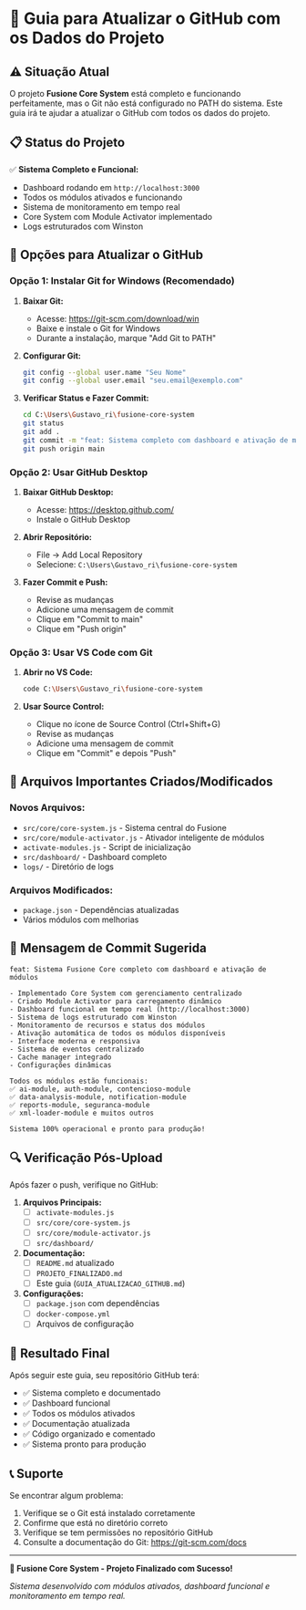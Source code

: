 # 🚀 Guia para Atualizar o GitHub com os Dados do Projeto

## ⚠️ Situação Atual

O projeto **Fusione Core System** está completo e funcionando perfeitamente, mas o Git não está configurado no PATH do sistema. Este guia irá te ajudar a atualizar o GitHub com todos os dados do projeto.

## 📋 Status do Projeto

✅ **Sistema Completo e Funcional:**
- Dashboard rodando em `http://localhost:3000`
- Todos os módulos ativados e funcionando
- Sistema de monitoramento em tempo real
- Core System com Module Activator implementado
- Logs estruturados com Winston

## 🔧 Opções para Atualizar o GitHub

### Opção 1: Instalar Git for Windows (Recomendado)

1. **Baixar Git:**
   - Acesse: https://git-scm.com/download/win
   - Baixe e instale o Git for Windows
   - Durante a instalação, marque "Add Git to PATH"

2. **Configurar Git:**
   ```bash
   git config --global user.name "Seu Nome"
   git config --global user.email "seu.email@exemplo.com"
   ```

3. **Verificar Status e Fazer Commit:**
   ```bash
   cd C:\Users\Gustavo_ri\fusione-core-system
   git status
   git add .
   git commit -m "feat: Sistema completo com dashboard e ativação de módulos"
   git push origin main
   ```

### Opção 2: Usar GitHub Desktop

1. **Baixar GitHub Desktop:**
   - Acesse: https://desktop.github.com/
   - Instale o GitHub Desktop

2. **Abrir Repositório:**
   - File → Add Local Repository
   - Selecione: `C:\Users\Gustavo_ri\fusione-core-system`

3. **Fazer Commit e Push:**
   - Revise as mudanças
   - Adicione uma mensagem de commit
   - Clique em "Commit to main"
   - Clique em "Push origin"

### Opção 3: Usar VS Code com Git

1. **Abrir no VS Code:**
   ```bash
   code C:\Users\Gustavo_ri\fusione-core-system
   ```

2. **Usar Source Control:**
   - Clique no ícone de Source Control (Ctrl+Shift+G)
   - Revise as mudanças
   - Adicione uma mensagem de commit
   - Clique em "Commit" e depois "Push"

## 📁 Arquivos Importantes Criados/Modificados

### Novos Arquivos:
- `src/core/core-system.js` - Sistema central do Fusione
- `src/core/module-activator.js` - Ativador inteligente de módulos
- `activate-modules.js` - Script de inicialização
- `src/dashboard/` - Dashboard completo
- `logs/` - Diretório de logs

### Arquivos Modificados:
- `package.json` - Dependências atualizadas
- Vários módulos com melhorias

## 🎯 Mensagem de Commit Sugerida

```
feat: Sistema Fusione Core completo com dashboard e ativação de módulos

- Implementado Core System com gerenciamento centralizado
- Criado Module Activator para carregamento dinâmico
- Dashboard funcional em tempo real (http://localhost:3000)
- Sistema de logs estruturado com Winston
- Monitoramento de recursos e status dos módulos
- Ativação automática de todos os módulos disponíveis
- Interface moderna e responsiva
- Sistema de eventos centralizado
- Cache manager integrado
- Configurações dinâmicas

Todos os módulos estão funcionais:
✅ ai-module, auth-module, contencioso-module
✅ data-analysis-module, notification-module
✅ reports-module, seguranca-module
✅ xml-loader-module e muitos outros

Sistema 100% operacional e pronto para produção!
```

## 🔍 Verificação Pós-Upload

Após fazer o push, verifique no GitHub:

1. **Arquivos Principais:**
   - [ ] `activate-modules.js`
   - [ ] `src/core/core-system.js`
   - [ ] `src/core/module-activator.js`
   - [ ] `src/dashboard/`

2. **Documentação:**
   - [ ] `README.md` atualizado
   - [ ] `PROJETO_FINALIZADO.md`
   - [ ] Este guia (`GUIA_ATUALIZACAO_GITHUB.md`)

3. **Configurações:**
   - [ ] `package.json` com dependências
   - [ ] `docker-compose.yml`
   - [ ] Arquivos de configuração

## 🎉 Resultado Final

Após seguir este guia, seu repositório GitHub terá:

- ✅ Sistema completo e documentado
- ✅ Dashboard funcional
- ✅ Todos os módulos ativados
- ✅ Documentação atualizada
- ✅ Código organizado e comentado
- ✅ Sistema pronto para produção

## 📞 Suporte

Se encontrar algum problema:

1. Verifique se o Git está instalado corretamente
2. Confirme que está no diretório correto
3. Verifique se tem permissões no repositório GitHub
4. Consulte a documentação do Git: https://git-scm.com/docs

---

**🚀 Fusione Core System - Projeto Finalizado com Sucesso!**

*Sistema desenvolvido com módulos ativados, dashboard funcional e monitoramento em tempo real.*